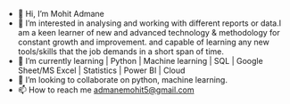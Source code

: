 - 👋 Hi, I’m Mohit Admane
- 👀 I’m interested in analysing and working with different reports or data.I am a keen learner of new and advanced technology & methodology for constant growth and improvement. and capable of learning any new tools/skills that the job demands in a short span of time.
- 🌱 I’m currently learning | Python | Machine learning | SQL | Google Sheet/MS Excel | Statistics | Power BI | Cloud
- 💞️ I’m looking to collaborate on python, machine learning.
- 📫 How to reach me admanemohit5@gmail.com
